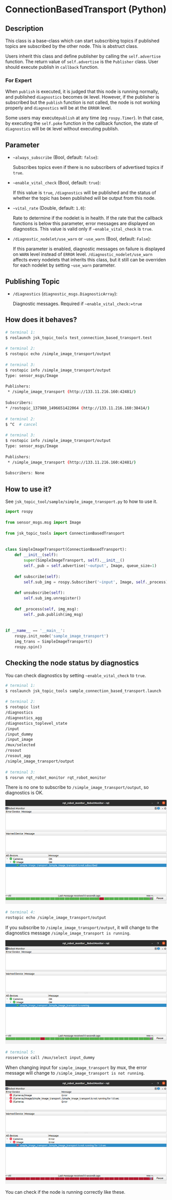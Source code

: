 # ConnectionBasedTransport (Python)

## Description

This class is a base-class which can start subscribing topics if published topics are subscribed by the other node.
This is abstruct class.

Users inherit this class and define publisher by calling the `self.advertise` function.
The return value of `self.advertise` is the `Publisher` class. User should execute publish in `callback` function.

### For Expert

When `publish` is executed, it is judged that this node is running normally, and published `diagnostics` becomes `OK` level.
However, if the publisher is subscribed but the `publish` function is not called, the node is not working properly and `diagnostics` will be at the `ERROR` level.

Some users may execute`publish` at any time (eg `rospy.Timer`).
In that case, by executing the `self.poke` function in the callback function, the state of `diagnostics` will be `OK` level without executing publish.


## Parameter

* `~always_subscribe` (Bool, default: `false`):

  Subscribes topics even if there is no subscribers of advertised topics if `true`.

* `~enable_vital_check` (Bool, default: `true`):

  If this value is `true`, `/diagnostics` will be published and the status of whether the topic has been published will be output from this node.

* `~vital_rate` (Double, default: `1.0`):

  Rate to determine if the nodelet is in health.
  If the rate that the callback functions is below this parameter, error messages are displayed on diagnostics.
  This value is valid only if `~enable_vital_check` is `true`.

* `/diagnostic_nodelet/use_warn` or `~use_warn` (Bool, default: `False`):

  If this parameter is enabled, diagnostic messages on failure is displayed on `WARN` level instead of `ERROR` level.
  `/diagnostic_nodelet/use_warn` affects every nodelets that inherits this class, but it still can be overriden for each nodelet by setting `~use_warn` parameter.

## Publishing Topic

* `/diagnostics` (`diagnostic_msgs.DiagnosticArray`):

  Diagnostic messages. Required if `~enable_vital_check:=true`

## How does it behaves?

```bash
# terminal 1:
$ roslaunch jsk_topic_tools test_connection_based_transport.test

# terminal 2:
$ rostopic echo /simple_image_transport/output

# terminal 3:
$ rostopic info /simple_image_transport/output
Type: sensor_msgs/Image

Publishers:
 * /simple_image_transport (http://133.11.216.160:42481/)

Subscribers:
* /rostopic_137980_1496651422064 (http://133.11.216.160:38414/)

# terminal 2:
$ ^C  # cancel

# terminal 3:
$ rostopic info /simple_image_transport/output
Type: sensor_msgs/Image

Publishers:
 * /simple_image_transport (http://133.11.216.160:42481/)

Subscribers: None
```

## How to use it?

See `jsk_topic_tool/sample/simple_image_transport.py` to how to use it.

```python
import rospy

from sensor_msgs.msg import Image

from jsk_topic_tools import ConnectionBasedTransport


class SimpleImageTransport(ConnectionBasedTransport):
    def __init__(self):
        super(SimpleImageTransport, self).__init__()
        self._pub = self.advertise('~output', Image, queue_size=1)

    def subscribe(self):
        self.sub_img = rospy.Subscriber('~input', Image, self._process)

    def unsubscribe(self):
        self.sub_img.unregister()

    def _process(self, img_msg):
        self._pub.publish(img_msg)


if __name__ == '__main__':
    rospy.init_node('sample_image_transport')
    img_trans = SimpleImageTransport()
    rospy.spin()
```

## Checking the node status by diagnostics

You can check diagnostics by setting `~enable_vital_check` to `true`.

```bash
# terminal 1:
$ roslaunch jsk_topic_tools sample_connection_based_transport.launch

# terminal 2:
$ rostopic list
/diagnostics
/diagnostics_agg
/diagnostics_toplevel_state
/input
/input_dummy
/input_image
/mux/selected
/rosout
/rosout_agg
/simple_image_transport/output

# terminal 3:
$ rosrun rqt_robot_monitor rqt_robot_monitor
```

There is no one to subscribe to `/simple_image_transport/output`, so diagnostics is OK.

![](images/diagnostics_no_subscribers.jpg)

```bash
# terminal 4:
rostopic echo /simple_image_transport/output
```

If you subscribe to `/simple_image_transport/output`,
it will change to the diagnostics message `/simple_image_transport is running`.

![](images/diagnostics_is_running.jpg)


```bash
# terminal 5:
rosservice call /mux/select input_dummy
```

When changing input for `simple_image_transport` by mux,
the error message will change to `/simple_image_transport is not running`.

![](images/diagnostics_is_not_running.jpg)

You can check if the node is running correctly like these.
